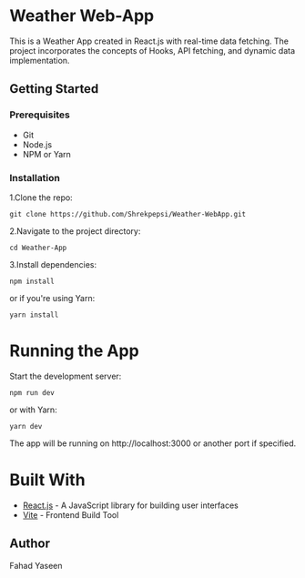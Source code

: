# Weather Web-App

This is a Weather App created in React.js with real-time data fetching. The project incorporates the concepts of Hooks, API fetching, and dynamic data implementation.

## Getting Started

### Prerequisites

- Git
- Node.js
- NPM or Yarn

### Installation

1.Clone the repo:

    git clone https://github.com/Shrekpepsi/Weather-WebApp.git  
   
2.Navigate to the project directory:

    cd Weather-App

3.Install dependencies:

    npm install
    
or if you're using Yarn:
    
    yarn install
    
# Running the App

Start the development server:

    npm run dev

 or with Yarn:

    yarn dev

The app will be running on http://localhost:3000 or another port if specified.

# Built With
<ul>
  <li><a href="https://reactjs.org/" target="_blank">React.js</a> - A JavaScript library for building user interfaces</li>
  <li><a href="https://vitejs.dev/" target="_blank">Vite</a> - Frontend Build Tool</li>
</ul>


## Author

Fahad Yaseen
